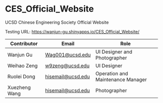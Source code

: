 # CES_Official_Website
UCSD Chinese Engineering Society Official Website

Testing URL: https://wanjun-gu.shinyapps.io/CES_Official_Website/



| Contributor   | Email         | Role         | 
| ------------- | ------------- |------------- |
| Wanjun Gu     | Wag001@ucsd.edu     | UI Designer and Photographer       |
| Weihao Zeng   | w9zeng@ucsd.edu     | UI Designer                        |
| Ruolei Dong   | hisemail@ucsd.edu   | Operation and Maintenance Manager  |
| Xuezheng Wang | hisemail@ucsd.edu   | Photographer                       |
